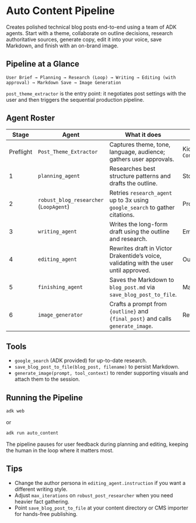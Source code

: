 # Auto Content Pipeline

Creates polished technical blog posts end-to-end using a team of ADK agents. Start with a theme, collaborate on outline decisions, research authoritative sources, generate copy, edit it into your voice, save Markdown, and finish with an on-brand image.

## Pipeline at a Glance
```
User Brief → Planning → Research (Loop) → Writing → Editing (with approval) → Markdown Save → Image Generation
```
`post_theme_extractor` is the entry point: it negotiates post settings with the user and then triggers the sequential production pipeline.

## Agent Roster
| Stage | Agent | What it does | Notable Context |
| --- | --- | --- | --- |
| Preflight | `Post_Theme_Extractor` | Captures theme, tone, language, audience; gathers user approvals. | Kicks off `Content_Creation_Pipeline` |
| 1 | `planning_agent` | Researches best structure patterns and drafts the outline. | Stores `outline` |
| 2 | `robust_blog_researcher` (`LoopAgent`) | Retries `research_agent` up to 3x using `google_search` to gather citations. | Produces `research_notes` |
| 3 | `writing_agent` | Writes the long-form draft using the outline and research. | Emits `draft` |
| 4 | `editing_agent` | Rewrites draft in Victor Drakentide’s voice, validating with the user until approved. | Outputs `final_post` |
| 5 | `finishing_agent` | Saves the Markdown to `blog_post.md` via `save_blog_post_to_file`. | Marks completion |
| 6 | `image_generator` | Crafts a prompt from `{outline}` and `{final_post}` and calls `generate_image`. | Returns artifacts + caption |

## Tools
- `google_search` (ADK provided) for up-to-date research.
- `save_blog_post_to_file(blog_post, filename)` to persist Markdown.
- `generate_image(prompt, tool_context)` to render supporting visuals and attach them to the session.

## Running the Pipeline
```bash
adk web
```
or
```bash
adk run auto_content
```
The pipeline pauses for user feedback during planning and editing, keeping the human in the loop where it matters most.

## Tips
- Change the author persona in `editing_agent.instruction` if you want a different writing style.
- Adjust `max_iterations` on `robust_post_researcher` when you need heavier fact gathering.
- Point `save_blog_post_to_file` at your content directory or CMS importer for hands-free publishing.

